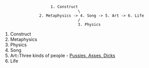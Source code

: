                          1. Construct
                                     \
                    2. Metaphysics -> 4. Song -> 5. Art -> 6. Life
                                     /
                                     3. Physics
1. Construct
2. Metaphysics
3. Physics
4. Song
5. Art::Three kinds of people - [Pussies, Asses, Dicks](https://www.amazon.com/gp/video/detail/B00CUXRFLW/ref=atv_hm_mys_c_cm9Ytn_1_1)
6. Life
